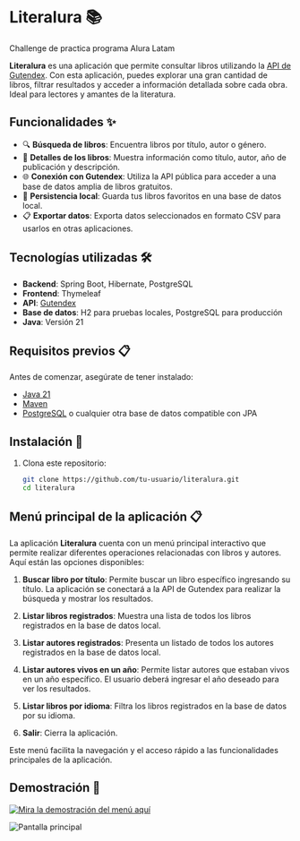 # Literalura 📚
Challenge de practica programa Alura Latam

**Literalura** es una aplicación que permite consultar libros utilizando la [API de Gutendex](https://gutendex.com/). Con esta aplicación, puedes explorar una gran cantidad de libros, filtrar resultados y acceder a información detallada sobre cada obra. Ideal para lectores y amantes de la literatura.

## Funcionalidades ✨

- 🔍 **Búsqueda de libros**: Encuentra libros por título, autor o género.
- 📖 **Detalles de los libros**: Muestra información como título, autor, año de publicación y descripción.
- 🌐 **Conexión con Gutendex**: Utiliza la API pública para acceder a una base de datos amplia de libros gratuitos.
- 💾 **Persistencia local**: Guarda tus libros favoritos en una base de datos local.
- 📋 **Exportar datos**: Exporta datos seleccionados en formato CSV para usarlos en otras aplicaciones.

## Tecnologías utilizadas 🛠️

- **Backend**: Spring Boot, Hibernate, PostgreSQL
- **Frontend**: Thymeleaf
- **API**: [Gutendex](https://gutendex.com/)
- **Base de datos**: H2 para pruebas locales, PostgreSQL para producción
- **Java**: Versión 21

## Requisitos previos 📋

Antes de comenzar, asegúrate de tener instalado:

- [Java 21](https://www.oracle.com/java/technologies/javase-downloads.html)
- [Maven](https://maven.apache.org/)
- [PostgreSQL](https://www.postgresql.org/) o cualquier otra base de datos compatible con JPA

## Instalación 🚀

1. Clona este repositorio:
   ```bash
   git clone https://github.com/tu-usuario/literalura.git
   cd literalura
   
## Menú principal de la aplicación 📋

La aplicación **Literalura** cuenta con un menú principal interactivo que permite realizar diferentes operaciones relacionadas con libros y autores. Aquí están las opciones disponibles:

1. **Buscar libro por título**: Permite buscar un libro específico ingresando su título. La aplicación se conectará a la API de Gutendex para realizar la búsqueda y mostrar los resultados.

2. **Listar libros registrados**: Muestra una lista de todos los libros registrados en la base de datos local.

3. **Listar autores registrados**: Presenta un listado de todos los autores registrados en la base de datos local.

4. **Listar autores vivos en un año**: Permite listar autores que estaban vivos en un año específico. El usuario deberá ingresar el año deseado para ver los resultados.

5. **Listar libros por idioma**: Filtra los libros registrados en la base de datos por su idioma.

0. **Salir**: Cierra la aplicación.

Este menú facilita la navegación y el acceso rápido a las funcionalidades principales de la aplicación.

## Demostración 🎥

[![Mira la demostración del menú aquí](https://img.youtube.com/vi/ID_DEL_VIDEO/hqdefault.jpg)](https://youtu.be/FShXvWYThK4)

![Pantalla principal](./screenshots/pantalla_principal.png)

